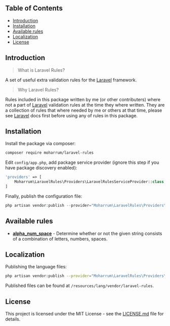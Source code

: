 ## Table of Contents

-   [Introduction](#introduction)
-   [Installation](#installation)
-   [Available rules](#available-rules)
-   [Localization](#localization)
-   [License](#license)

## Introduction

> What is Laravel Rules?

A set of useful extra validation rules for the [Laravel](https://laravel.com) framework.

> Why Laravel Rules?

Rules included in this package written by me (or other contributers) where not a part of [Laravel](https://laravel.com) validation rules at the time they where written. They are a collection of rules that where needed by me or others at that time, please see [Laravel](https://laravel.com) docs first before using any of rules in this package.

## Installation

Install the package via composer:

```bash
composer require moharrum/laravel-rules
```

Edit `config/app.php`, add package service provider (ignore this step if you have package discovery enabled):

```php
'providers' => [
    Moharrum\LaravelRules\Providers\LaravelRulesServiceProvider::class,
]
```

Finally, publish the configuration file:

```php
php artisan vendor:publish --provider="Moharrum\LaravelRules\Providers\LaravelRulesServiceProvider"
```

## Available rules

-   **[alpha_num_space](docs/strings/ALPHA_NUM_SPACE.md)** - Determine whether or not the given string consists of a combination of letters, numbers, spaces.

## Localization

Publishing the language files:

```bash
php artisan vendor:publish --provider="Moharrum\LaravelRules\Providers\LaravelRulesServiceProvider"
```

Published files can be found at `/resources/lang/vendor/laravel-rules`.

## License

This project is licensed under the MIT License - see the [LICENSE.md](LICENSE.md) file for details.

